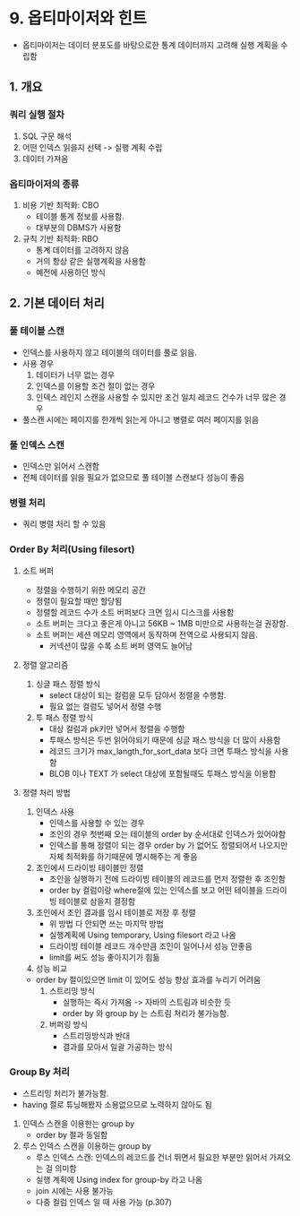 # 9. 옵티마이저와 힌트

- 옵티마이저는 데이터 분포도를 바탕으로한 통계 데이터까지 고려해 실행 계획을 수립함

## 1. 개요

### 쿼리 실행 절차

1. SQL 구문 해석
2. 어떤 인덱스 읽을지 선택 -> 실행 계획 수립
3. 데이터 가져옴

### 옵티마이저의 종류

1. 비용 기반 최적화: CBO
    - 테이블 통계 정보를 사용함.
    - 대부분의 DBMS가 사용함
2. 규칙 기반 최적화: RBO
    - 통계 데이터를 고려하지 않음
    - 거의 항상 같은 실행계획을 사용함
    - 예전에 사용하던 방식

## 2. 기본 데이터 처리
### 풀 테이블 스캔
- 인덱스를 사용하지 않고 테이블의 데이터를 풀로 읽음.
- 사용 경우
  1. 데이터가 너무 없는 경우 
  2. 인덱스를 이용할 조건 절이 없는 경우
  3. 인덱스 레인지 스캔을 사용할 수 있지만 조건 일치 레코드 건수가 너무 많은 경우
- 풀스캔 시에는 페이지를 한개씩 읽는게 아니고 병렬로 여러 페이지를 읽음
### 풀 인덱스 스캔
- 인덱스만 읽어서 스캔함
- 전체 데이터를 읽을 필요가 없으므로 풀 테이블 스캔보다 성능이 좋음 

### 병렬 처리
- 쿼리 병렬 처리 할 수 있음

### Order By 처리(Using filesort)
1. 소트 버퍼
    - 정렬을 수행하기 위한 메모리 공간
    - 정렬이 필요할 때만 할당됨
    - 정렬할 레코드 수가 소트 버퍼보다 크면 임시 디스크를 사용함
    - 소트 버퍼는 크다고 좋은게 아니고 56KB ~ 1MB 미만으로 사용하는걸 권장함.
    - 소트 버퍼는 세션 메모리 영역에서 동작하며 전역으로 사용되지 않음.
      - 커넥션이 많을 수록 소트 버퍼 영역도 늘어남
2. 정렬 알고리즘
   1. 싱글 패스 정렬 방식
      - select 대상이 되는 컬럼을 모두 담아서 정렬을 수행함. 
      - 필요 없는 컬럼도 넣어서 정렬 수행
   2. 투 패스 정렬 방식
      - 대상 컬럼과 pk키만 넣어서 정렬을 수행함
      - 투패스 방식은 두번 읽어야되기 때문에 싱글 패스 방식을 더 많이 사용함
      - 레코드 크기가 max_langth_for_sort_data 보다 크면 투패스 방식을 사용함
      - BLOB 이나 TEXT 가 select 대상에 포함될때도 투패스 방식을 이용함 
   
3. 정렬 처리 방법
   1. 인덱스 사용
      - 인덱스를 사용할 수 있는 경우
      - 조인의 경우 첫번째 오는 테이블의 order by 순서대로 인덱스가 있어야함
      - 인덱스를 통해 정렬이 되는 경우 order by 가 없어도 정렬되어서 나오지만 자체 최적화를 하기때문에 명시해주는 게 좋음
   2. 조인에서 드라이빙 테이블만 정렬
      - 조인을 실행하기 전에 드라이빙 테이블의 레코드를 먼저 정렬한 후 조인함
      - order by 컬럼이랑 where절에 있는 인덱스를 보고 어떤 테이블을 드라이빙 테이블로 삼을지 결정함 
   3. 조인에서 조인 결과를 임시 테이블로 저장 후 정렬
      - 위 방법 다 안되면 쓰는 마지막 방법
      - 실행계획에 Using temporary, Using filesort 라고 나옴
      - 드라이빙 테이블 레코드 개수만큼 조인이 일어나서 성능 안좋음
      - limit를 써도 성능 좋아지기가 힘듦
   4. 성능 비교
   - order by 절이있으면 limit 이 있어도 성능 향상 효과를 누리기 어려움
      1. 스트리밍 방식
         - 실행하는 즉시 가져옴 -> 자바의 스트림과 비슷한 듯
         - order by 와 group by 는 스트림 처리가 불가능함.
      2. 버퍼링 방식
         - 스트리밍방식과 반대
         - 결과를 모아서 일괄 가공하는 방식

### Group By 처리
- 스트리밍 처리가 불가능함. 
- having 절로 튜닝해봤자 소용없으므로 노력하지 않아도 됨
1. 인덱스 스캔을 이용한는 group by
    - order by 절과 동일함
2. 루스 인덱스 스캔을 이용하는 group by
   - 루스 인덱스 스캔: 인덱스의 레코드를 건너 뛰면서 필요한 부분만 읽어서 가져오는 걸 의미함
   - 실행 계획에 Using index for group-by 라고 나옴
   - join 시에는 사용 불가능
   - 다중 컬럼 인덱스 일 때 사용 가능 (p.307)
